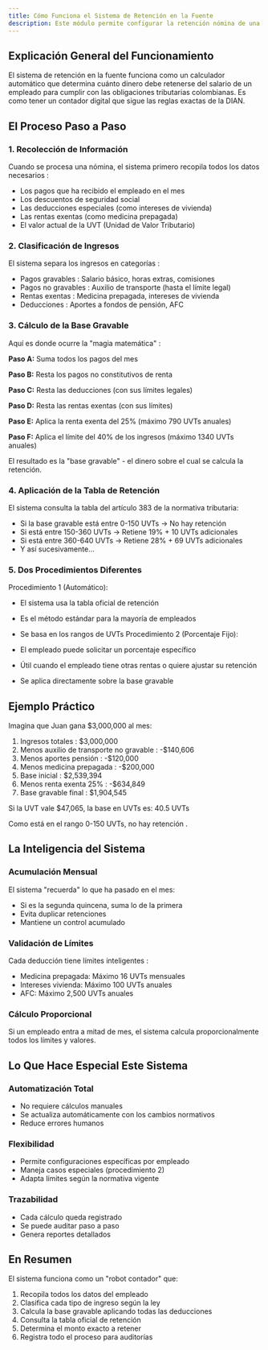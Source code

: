 ```yaml
---
title: Cómo Funciona el Sistema de Retención en la Fuente
description: Este módulo permite configurar la retención nómina de una manera sencilla y eficiente.
---
```


## Explicación General del Funcionamiento
El sistema de retención en la fuente funciona como un calculador automático que determina cuánto dinero debe retenerse del salario de un empleado para cumplir con las obligaciones tributarias colombianas. Es como tener un contador digital que sigue las reglas exactas de la DIAN.

## El Proceso Paso a Paso
### 1. Recolección de Información
Cuando se procesa una nómina, el sistema primero recopila todos los datos necesarios :

- Los pagos que ha recibido el empleado en el mes
- Los descuentos de seguridad social
- Las deducciones especiales (como intereses de vivienda)
- Las rentas exentas (como medicina prepagada)
- El valor actual de la UVT (Unidad de Valor Tributario)
### 2. Clasificación de Ingresos
El sistema separa los ingresos en categorías :

- Pagos gravables : Salario básico, horas extras, comisiones
- Pagos no gravables : Auxilio de transporte (hasta el límite legal)
- Rentas exentas : Medicina prepagada, intereses de vivienda
- Deducciones : Aportes a fondos de pensión, AFC
### 3. Cálculo de la Base Gravable
Aquí es donde ocurre la "magia matemática" :

**Paso A:** Suma todos los pagos del mes 

**Paso B:** Resta los pagos no constitutivos de renta 

**Paso C:** Resta las deducciones (con sus límites legales) 

**Paso D:** Resta las rentas exentas (con sus límites) 

**Paso E:** Aplica la renta exenta del 25% (máximo 790 UVTs anuales) 

**Paso F:** Aplica el límite del 40% de los ingresos (máximo 1340 UVTs anuales)

El resultado es la "base gravable" - el dinero sobre el cual se calcula la retención.

### 4. Aplicación de la Tabla de Retención
El sistema consulta la tabla del artículo 383 de la normativa tributaria:

- Si la base gravable está entre 0-150 UVTs → No hay retención
- Si está entre 150-360 UVTs → Retiene 19% + 10 UVTs adicionales
- Si está entre 360-640 UVTs → Retiene 28% + 69 UVTs adicionales
- Y así sucesivamente...

### 5. Dos Procedimientos Diferentes
Procedimiento 1 (Automático):

- El sistema usa la tabla oficial de retención
- Es el método estándar para la mayoría de empleados
- Se basa en los rangos de UVTs
Procedimiento 2 (Porcentaje Fijo):

- El empleado puede solicitar un porcentaje específico
- Útil cuando el empleado tiene otras rentas o quiere ajustar su retención
- Se aplica directamente sobre la base gravable

## Ejemplo Práctico
Imagina que Juan gana $3,000,000 al mes:

1. Ingresos totales : $3,000,000
2. Menos auxilio de transporte no gravable : -$140,606
3. Menos aportes pensión : -$120,000
4. Menos medicina prepagada : -$200,000
5. Base inicial : $2,539,394
6. Menos renta exenta 25% : -$634,849
7. Base gravable final : $1,904,545

Si la UVT vale $47,065, la base en UVTs es: 40.5 UVTs

Como está en el rango 0-150 UVTs, no hay retención .

## La Inteligencia del Sistema
### Acumulación Mensual
El sistema "recuerda" lo que ha pasado en el mes:

- Si es la segunda quincena, suma lo de la primera
- Evita duplicar retenciones
- Mantiene un control acumulado

### Validación de Límites
Cada deducción tiene límites inteligentes :

- Medicina prepagada: Máximo 16 UVTs mensuales
- Intereses vivienda: Máximo 100 UVTs anuales
- AFC: Máximo 2,500 UVTs anuales

### Cálculo Proporcional
Si un empleado entra a mitad de mes, el sistema calcula proporcionalmente todos los límites y valores.

## Lo Que Hace Especial Este Sistema
### Automatización Total
- No requiere cálculos manuales
- Se actualiza automáticamente con los cambios normativos
- Reduce errores humanos

### Flexibilidad
- Permite configuraciones específicas por empleado
- Maneja casos especiales (procedimiento 2)
- Adapta límites según la normativa vigente

### Trazabilidad
- Cada cálculo queda registrado
- Se puede auditar paso a paso
- Genera reportes detallados

## En Resumen
El sistema funciona como un "robot contador" que:

1. Recopila todos los datos del empleado
2. Clasifica cada tipo de ingreso según la ley
3. Calcula la base gravable aplicando todas las deducciones
4. Consulta la tabla oficial de retención
5. Determina el monto exacto a retener
6. Registra todo el proceso para auditorías
